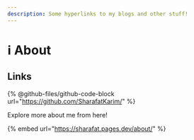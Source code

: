 ```yaml
---
description: Some hyperlinks to my blogs and other stuff!
---
```


# ℹ About

## Links

{% @github-files/github-code-block url="https://github.com/SharafatKarim/" %}

Explore more about me from here!

{% embed url="https://sharafat.pages.dev/about/" %}

